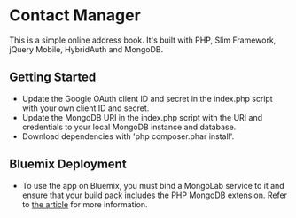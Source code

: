 # Contact Manager

This is a simple online address book. It's built with PHP, Slim Framework, jQuery Mobile, HybridAuth and MongoDB.

## Getting Started

* Update the Google OAuth client ID and secret in the index.php script with your own client ID and secret. 
* Update the MongoDB URI in the index.php script with the URI and credentials to your local MongoDB instance and database.
* Download dependencies with 'php composer.phar install'.

## Bluemix Deployment
* To use the app on Bluemix, you must bind a MongoLab service to it and ensure that your build pack includes the PHP MongoDB extension. Refer to  [the article](#) for more information.
